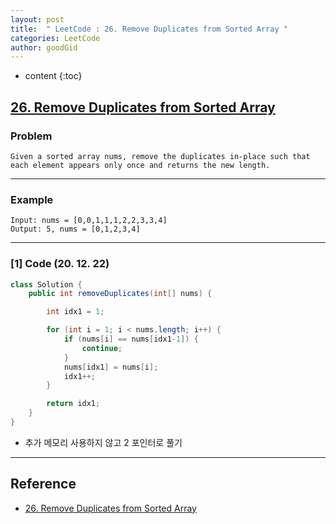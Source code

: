 ```yaml
---
layout: post
title:  " LeetCode : 26. Remove Duplicates from Sorted Array "
categories: LeetCode
author: goodGid
---
```

* content
{:toc}

## [26. Remove Duplicates from Sorted Array](https://leetcode.com/problems/remove-duplicates-from-sorted-array/)

### Problem

```
Given a sorted array nums, remove the duplicates in-place such that each element appears only once and returns the new length.
```





---

### Example

```
Input: nums = [0,0,1,1,1,2,2,3,3,4]
Output: 5, nums = [0,1,2,3,4]
```

---

### [1] Code (20. 12. 22)

``` java
class Solution {
    public int removeDuplicates(int[] nums) {

        int idx1 = 1;

        for (int i = 1; i < nums.length; i++) {
            if (nums[i] == nums[idx1-1]) {
                continue;
            }
            nums[idx1] = nums[i];
            idx1++;
        }

        return idx1;
    }
}
```

* 추가 메모리 사용하지 않고 2 포인터로 풀기

---

## Reference

* [26. Remove Duplicates from Sorted Array](https://leetcode.com/problems/remove-duplicates-from-sorted-array/)